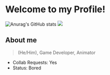 # Welcome to my Profile!

![Anurag's GitHub stats](https://github-readme-stats.vercel.app/api?username=lgm-productions\&bg_color=30,e96443,904e95\&title_color=fff\&text_color=fff)
![](https://komarev.com/ghpvc/?username=lgm-productions&color=yellow)

## About me
> (He/Him), Game Developer, Animator

- Collab Requests: Yes
- Status: Bored
